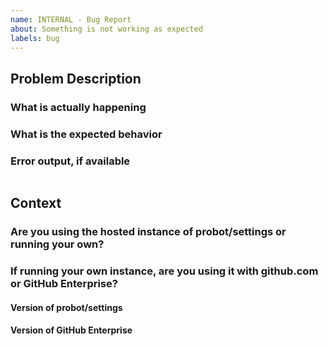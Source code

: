 ```yaml
---
name: INTERNAL - Bug Report
about: Something is not working as expected
labels: bug
---
```


## Problem Description

### What is actually happening

### What is the expected behavior

### Error output, if available

```

```

## Context

### Are you using the hosted instance of probot/settings or running your own?

### If running your own instance, are you using it with github.com or GitHub Enterprise?

#### Version of probot/settings

#### Version of GitHub Enterprise
